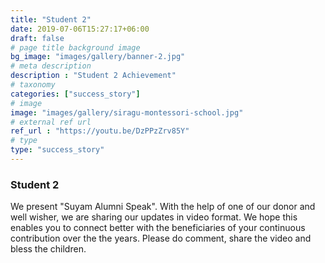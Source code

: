 ```yaml
---
title: "Student 2"
date: 2019-07-06T15:27:17+06:00
draft: false
# page title background image
bg_image: "images/gallery/banner-2.jpg"
# meta description
description : "Student 2 Achievement"
# taxonomy
categories: ["success_story"]
# image
image: "images/gallery/siragu-montessori-school.jpg"
# external ref url
ref_url : "https://youtu.be/DzPPzZrv85Y"
# type
type: "success_story"
---
```


### Student 2

We present "Suyam Alumni Speak". With the help of one of our donor and well 
wisher, we are sharing our updates in video format. We hope this enables you to 
connect better with the beneficiaries of your continuous contribution over the 
the years. Please do comment, share the video and bless the children.
